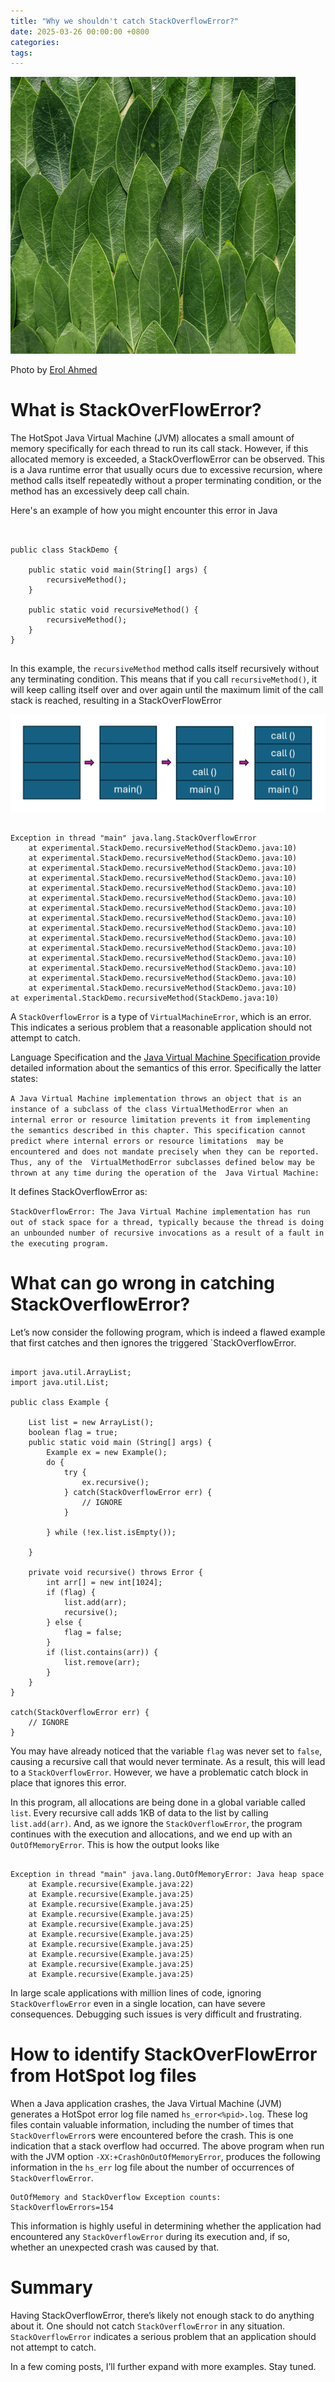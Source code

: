 ```yaml
---
title: "Why we shouldn't catch StackOverflowError?"
date: 2025-03-26 00:00:00 +0800
categories: 
tags: 
---
```


![Background img](assets/img/Leaves.png)


Photo by <a href="https://unsplash.com/@erol?utm_content=creditCopyText&utm_medium=referral&utm_source=unsplash">Erol Ahmed</a>
      

# What is StackOverFlowError?


The HotSpot Java Virtual Machine (JVM) allocates a small amount of memory specifically for each thread to run its call stack. However, if this allocated memory is exceeded, a StackOverflowError can be observed. This is a Java runtime error that usually ocurs due to excessive recursion, where method calls itself repeatedly without a proper terminating condition, or the method has an excessively deep call chain.

Here's an example of how you might encounter this error in Java
```


public class StackDemo {

	public static void main(String[] args) {
		recursiveMethod();
	}
	
	public static void recursiveMethod() {
		recursiveMethod();
	}
}


```


In this example, the `recursiveMethod` method calls itself recursively without any terminating condition. This means that if you call `recursiveMethod()`, it will keep calling itself over and over again until the maximum limit of the call stack is reached, resulting in a StackOverFlowError

![Call stack progression](assets/img/stackoverflow.png)

```

Exception in thread "main" java.lang.StackOverflowError
	at experimental.StackDemo.recursiveMethod(StackDemo.java:10)
	at experimental.StackDemo.recursiveMethod(StackDemo.java:10)
	at experimental.StackDemo.recursiveMethod(StackDemo.java:10)
	at experimental.StackDemo.recursiveMethod(StackDemo.java:10)
	at experimental.StackDemo.recursiveMethod(StackDemo.java:10)
	at experimental.StackDemo.recursiveMethod(StackDemo.java:10)
	at experimental.StackDemo.recursiveMethod(StackDemo.java:10)
	at experimental.StackDemo.recursiveMethod(StackDemo.java:10)
	at experimental.StackDemo.recursiveMethod(StackDemo.java:10)
	at experimental.StackDemo.recursiveMethod(StackDemo.java:10)
	at experimental.StackDemo.recursiveMethod(StackDemo.java:10)
	at experimental.StackDemo.recursiveMethod(StackDemo.java:10)
	at experimental.StackDemo.recursiveMethod(StackDemo.java:10)
	at experimental.StackDemo.recursiveMethod(StackDemo.java:10)
	at experimental.StackDemo.recursiveMethod(StackDemo.java:10)
at experimental.StackDemo.recursiveMethod(StackDemo.java:10)
```

A `StackOverflowError` is a type of `VirtualMachineError`, which is an error. This indicates a serious problem that a reasonable application should not attempt to catch.

Language Specification and the <a href="https://docs.oracle.com/javase/specs/jvms/se8/html/jvms-6.html#jvms-6.3">Java Virtual Machine Specification </a> provide detailed information about the semantics of this error. Specifically the latter states: 

``
A Java Virtual Machine implementation throws an object that is an instance of a subclass of the class
VirtualMethodError when an internal error or resource limitation prevents it from implementing the semantics
described in this chapter. This specification cannot predict where internal errors or resource limitations 
may be encountered and does not mandate precisely when they can be reported. Thus, any of the 
VirtualMethodError subclasses defined below may be thrown at any time during the operation of the 
Java Virtual Machine:
``

It defines StackOverflowError as:

``
StackOverflowError: The Java Virtual Machine implementation has run out of stack space for a thread, typically because the thread is doing an unbounded number of recursive invocations as a result of a fault in the executing program.
``

# What can go wrong in catching StackOverflowError?

Let’s now consider the following program, which is indeed a flawed example that first catches and then ignores the triggered `StackOverflowError.

```

import java.util.ArrayList;
import java.util.List;

public class Example {

	List list = new ArrayList();
	boolean flag = true;
	public static void main (String[] args) {
		Example ex = new Example();
		do {
			try {
				ex.recursive();
			} catch(StackOverflowError err) {
				// IGNORE
			}
			
		} while (!ex.list.isEmpty());

	}
	
	private void recursive() throws Error {
		int arr[] = new int[1024];
		if (flag) {
			list.add(arr);
			recursive();	
		} else {
			flag = false;
		}
		if (list.contains(arr)) {
			list.remove(arr);
		}	
	}
}

catch(StackOverflowError err) {
	// IGNORE 
}

```

You may have already noticed that the variable `flag` was never set to `false`, causing a recursive call that would never terminate. As a result, this will lead to a `StackOverflowError`. However, we have a problematic catch block in place that ignores this error.

In this program, all allocations are being done in a global variable called `list`. Every recursive call adds 1KB of data to the list by calling `list.add(arr)`. And, as we ignore the `StackOverflowError`, the program continues with the execution and allocations, and we end up with an `OutOfMemoryError`. This is how the output looks like

```

Exception in thread "main" java.lang.OutOfMemoryError: Java heap space
	at Example.recursive(Example.java:22)
	at Example.recursive(Example.java:25)
	at Example.recursive(Example.java:25)
	at Example.recursive(Example.java:25)
	at Example.recursive(Example.java:25)
	at Example.recursive(Example.java:25)
	at Example.recursive(Example.java:25)
	at Example.recursive(Example.java:25)
	at Example.recursive(Example.java:25)
	at Example.recursive(Example.java:25)
```

In large scale applications with million lines of code, ignoring `StackOverflowError` even in a single location, can have severe consequences. Debugging such issues is very difficult and frustrating.

# How to identify StackOverFlowError from HotSpot log files
When a Java application crashes, the Java Virtual Machine (JVM) generates a HotSpot error log file named `hs_error<%pid>.log`. These log files contain valuable information, including the number of times that `StackOverflowError`s were encountered before the crash. This is one indication that a stack overflow had occurred. The above program when run with the JVM option `-XX:+CrashOnOutOfMemoryError`, produces the following information in the `hs_err` log file about the number of occurrences of `StackOverflowError`.

```
OutOfMemory and StackOverflow Exception counts:
StackOverflowErrors=154
```

This information is highly useful in determining whether the application had encountered any `StackOverflowError` during its execution and, if so, whether an unexpected crash was caused by that.

# Summary
Having StackOverflowError, there’s likely not enough stack to do anything about it. One should not catch `StackOverflowError` in any situation. `StackOverflowError` indicates a serious problem that an application should not attempt to catch.

In a few coming posts, I’ll further expand with more examples. Stay tuned.